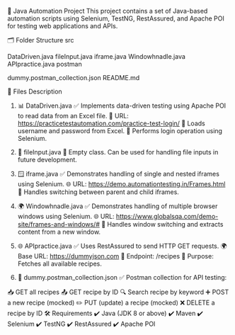 🚀 Java Automation Project
This project contains a set of Java-based automation scripts using Selenium, TestNG, RestAssured, and Apache POI for testing web applications and APIs.

🗂️ Folder Structure
src

DataDriven.java
fileInput.java
iframe.java
Windowhnadle.java
APIpractice.java
postman

dummy.postman_collection.json
README.md

📄 Files Description
1. 📊 DataDriven.java
✅ Implements data-driven testing using Apache POI to read data from an Excel file.
🔑 URL: https://practicetestautomation.com/practice-test-login/
📝 Loads username and password from Excel.
🚀 Performs login operation using Selenium.

2. 📂 fileInput.java
🚧 Empty class. Can be used for handling file inputs in future development.

3. 🪟 iframe.java
✅ Demonstrates handling of single and nested iframes using Selenium.
🌐 URL: https://demo.automationtesting.in/Frames.html
🔀 Handles switching between parent and child iframes.

4. 🌍 Windowhnadle.java
✅ Demonstrates handling of multiple browser windows using Selenium.
🌐 URL: https://www.globalsqa.com/demo-site/frames-and-windows/#
🔀 Handles window switching and extracts content from a new window.

5. 🌐 APIpractice.java
✅ Uses RestAssured to send HTTP GET requests.
🌍 Base URL: https://dummyjson.com
🥗 Endpoint: /recipes
🎯 Purpose: Fetches all available recipes.

6. 📮 dummy.postman_collection.json
✅ Postman collection for API testing:

📥 GET all recipes
📤 GET recipe by ID
🔍 Search recipe by keyword
➕ POST a new recipe (mocked)
✏️ PUT (update) a recipe (mocked)
❌ DELETE a recipe by ID
🛠️ Requirements
✔️ Java (JDK 8 or above)
✔️ Maven
✔️ Selenium
✔️ TestNG
✔️ RestAssured
✔️ Apache POI
